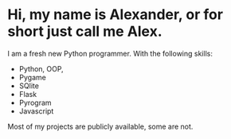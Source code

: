 # Hi, my name is Alexander, or for short just call me Alex.

I am a fresh new Python programmer.
With the following skills:
- Python, OOP,
- Pygame
- SQlite
- Flask
- Pyrogram
- Javascript

Most of my projects are publicly available, some are not. 
